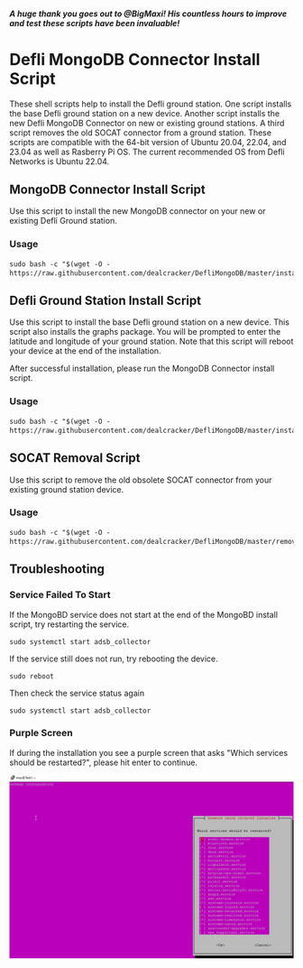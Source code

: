 #### *A huge thank you goes out to @BigMaxi! His countless hours to improve and test these scripts have been invaluable!*

# Defli MongoDB Connector Install Script
These shell scripts help to install the Defli ground station. One script installs the base Defli ground station on a new device. Another script installs the new Defli MongoDB Connector on new or existing ground stations. A third script removes the old SOCAT connector from a ground station. These scripts are compatible with the 64-bit version of Ubuntu 20.04, 22.04, and 23.04 as well as Rasberry Pi OS. The current recommended OS from Defli Networks is Ubuntu 22.04. 

## MongoDB Connector Install Script
Use this script to install the new MongoDB connector on your new or existing Defli Ground station.

### Usage
```
sudo bash -c "$(wget -O - https://raw.githubusercontent.com/dealcracker/DefliMongoDB/master/installMongo.sh)"
```
	
## Defli Ground Station Install Script
Use this script to install the base Defli ground station on a new device. This script also installs the graphs package. You will be prompted to enter the latitude and longitude of your ground station. Note that this script will reboot your device at the end of the installation. 

After successful installation, please run the MongoDB Connector install script.

### Usage
```
sudo bash -c "$(wget -O - https://raw.githubusercontent.com/dealcracker/DefliMongoDB/master/installDefli.sh)"
```



## SOCAT Removal Script
Use this script to remove the old obsolete SOCAT connector from your existing ground station device.

### Usage
```
sudo bash -c "$(wget -O - https://raw.githubusercontent.com/dealcracker/DefliMongoDB/master/removeSOCAT.sh)"
```

## Troubleshooting

### Service Failed To Start
If the MongoBD service does not start at the end of the MongoBD install script, try restarting the service.
```
sudo systemctl start adsb_collector
```
If the service still does not run, try rebooting the device. 
```
sudo reboot
```
Then check the service status again
```
sudo systemctl start adsb_collector
```

### Purple Screen

If during the installation you see a purple screen that asks "Which services should be restarted?", please hit enter to continue.

![alt text](https://github.com/dealcracker/DefliMongoDB/blob/main/purpleScreen.png?raw=true)
